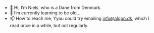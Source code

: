 - 👋 Hi, I’m Niels, who is a Dane from Denmark.
- 🌱 I’m currently learning to be old....
- 📫 How to reach me, Yyou could try emailing info@algon.dk, which I read once in a while, but not regularly.

<!---
Algon-DK/Algon-DK is a ✨ special ✨ repository because its `README.md` (this file) appears on your GitHub profile.
You can click the Preview link to take a look at your changes.
--->
